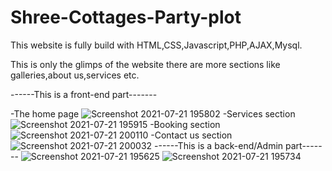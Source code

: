 ﻿# Shree-Cottages-Party-plot
This website is fully build with HTML,CSS,Javascript,PHP,AJAX,Mysql.

This is only the glimps of the website there are more sections like galleries,about us,services etc.

------This is a front-end part-------

-The home page
![Screenshot 2021-07-21 195802](https://user-images.githubusercontent.com/69518599/126543015-15aa0159-516d-4ffc-98eb-502db8b81858.png)
-Services section
![Screenshot 2021-07-21 195915](https://user-images.githubusercontent.com/69518599/126543020-2bc9887c-02c9-480b-bff2-c50a6ea8a2c4.png)
-Booking section
![Screenshot 2021-07-21 200110](https://user-images.githubusercontent.com/69518599/126543030-d01a5cbe-85b9-44f2-976c-a66b6034faff.png)
-Contact us section
![Screenshot 2021-07-21 200032](https://user-images.githubusercontent.com/69518599/126543053-4dbc2313-bcfd-4797-9844-08430aff0eb2.png)
------This is a back-end/Admin part-------
![Screenshot 2021-07-21 195625](https://user-images.githubusercontent.com/69518599/126543064-7d671ebd-4099-42a5-bebf-461bc9bdd005.png)
![Screenshot 2021-07-21 195734](https://user-images.githubusercontent.com/69518599/126543393-d2955cea-5234-4184-8ad4-ed3a55588333.png)
